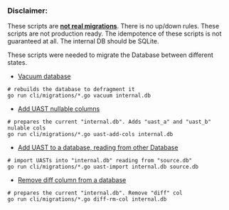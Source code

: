 ### Disclaimer:

These scripts are <u>**not real migrations**</u>. There is no up/down rules. These scripts are not production ready. The idempotence of these scripts is not guaranteed at all. The internal DB should be SQLite.

These scripts were needed to migrate the Database between different states.

- [Vacuum database](command-vacuum.go)
```shell
# rebuilds the database to defragment it
go run cli/migrations/*.go vacuum internal.db
```

- [Add UAST nullable columns](command-UAST-add-columns.go)
```shell
# prepares the current "internal.db". Adds "uast_a" and "uast_b" nulable cols
go run cli/migrations/*.go uast-add-cols internal.db
```

- [Add UAST to a database, reading from other Database](command-UAST-import-from-source-db.go)
```shell
# import UASTs into "internal.db" reading from "source.db"
go run cli/migrations/*.go uast-import internal.db source.db
```

- [Remove diff column from a database](command-diff-remove-column.go)
```shell
# prepares the current "internal.db". Remove "diff" col
go run cli/migrations/*.go diff-rm-col internal.db
```
